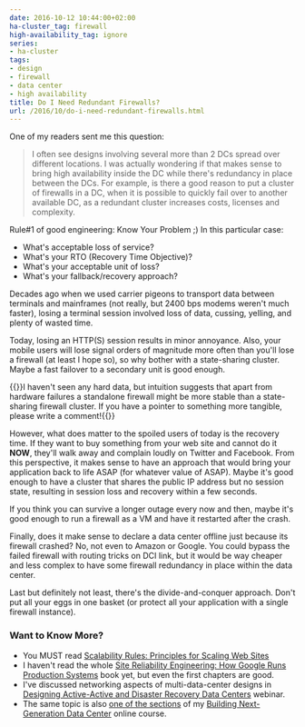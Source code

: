 ```yaml
---
date: 2016-10-12 10:44:00+02:00
ha-cluster_tag: firewall
high-availability_tag: ignore
series:
- ha-cluster
tags:
- design
- firewall
- data center
- high availability
title: Do I Need Redundant Firewalls?
url: /2016/10/do-i-need-redundant-firewalls.html
---
```

One of my readers sent me this question:

> I often see designs involving several more than 2 DCs spread over different locations. I was actually wondering if that makes sense to bring high availability inside the DC while there\'s redundancy in place between the DCs. For example, is there a good reason to put a cluster of firewalls in a DC, when it is possible to quickly fail over to another available DC, as a redundant cluster increases costs, licenses and complexity.

Rule#1 of good engineering: Know Your Problem ;) In this particular case:
<!--more-->
-   What's acceptable loss of service?
-   What's your RTO (Recovery Time Objective)?
-   What's your acceptable unit of loss?
-   What's your fallback/recovery approach?

Decades ago when we used carrier pigeons to transport data between terminals and mainframes (not really, but 2400 bps modems weren't much faster), losing a terminal session involved loss of data, cussing, yelling, and plenty of wasted time.

Today, losing an HTTP(S) session results in minor annoyance. Also, your mobile users will lose signal orders of magnitude more often than you'll lose a firewall (at least I hope so), so why bother with a state-sharing cluster. Maybe a fast failover to a secondary unit is good enough.

{{<note>}}I haven't seen any hard data, but intuition suggests that apart from hardware failures a standalone firewall might be more stable than a state-sharing firewall cluster. If you have a pointer to something more tangible, please write a comment!{{</note>}}

However, what does matter to the spoiled users of today is the recovery time. If they want to buy something from your web site and cannot do it **NOW**, they'll walk away and complain loudly on Twitter and Facebook. From this perspective, it makes sense to have an approach that would bring your application back to life ASAP (for whatever value of ASAP). Maybe it's good enough to have a cluster that shares the public IP address but no session state, resulting in session loss and recovery within a few seconds.

If you think you can survive a longer outage every now and then, maybe it's good enough to run a firewall as a VM and have it restarted after the crash.

Finally, does it make sense to declare a data center offline just because its firewall crashed? No, not even to Amazon or Google. You could bypass the failed firewall with routing tricks on DCI link, but it would be way cheaper and less complex to have some firewall redundancy in place within the data center.

Last but definitely not least, there's the divide-and-conquer approach. Don't put all your eggs in one basket (or protect all your application with a single firewall instance).

### Want to Know More?

-   You MUST read [Scalability Rules: Principles for Scaling Web Sites](https://www.amazon.com/gp/product/013443160X/ref=as_li_tl)
-   I haven't read the whole [Site Reliability Engineering: How Google Runs Production Systems](https://www.amazon.com/gp/product/149192912X/ref=as_li_tl) book yet, but even the first chapters are good.
-   I've discussed networking aspects of multi-data-center designs in [Designing Active-Active and Disaster Recovery Data Centers](http://www.ipspace.net/Designing_Active-Active_and_Disaster_Recovery_Data_Centers) webinar.
-   The same topic is also [one of the sections](http://nextgendc.ipspace.net/Public:Description) of my [Building Next-Generation Data Center](http://www.ipspace.net/Building_Next-Generation_Data_Center) online course.
